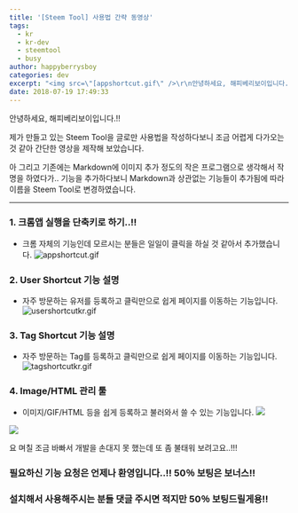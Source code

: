 ```yaml
---
title: '[Steem Tool] 사용법 간략 동영상'
tags:
  - kr
  - kr-dev
  - steemtool
  - busy
author: happyberrysboy
categories: dev
excerpt: "<img src=\"[appshortcut.gif\" />\r\n안녕하세요, 해피베리보이입니다.!!  제가 만들고 있는 Steem Tool을 글로만 사용법을 작성하다보니 조금 어렵게 다가오는 것 같아 간단한 영상을 제작해 보았습니다.  아 그리고 기존에는 Markdown에 이미지 추가 정도의 작은 프로그램으로 생각해서 작명을 하였다가.. 기능을 추가하다보니 Markdown과 상관없는 기능들이 추가됨에 따라 이름을 Ste....."
date: 2018-07-19 17:49:33
---
```


안녕하세요, 해피베리보이입니다.!!

제가 만들고 있는 Steem Tool을 글로만 사용법을 작성하다보니 조금 어렵게 다가오는 것 같아 간단한 영상을 제작해 보았습니다.

아 그리고 기존에는 Markdown에 이미지 추가 정도의 작은 프로그램으로 생각해서 작명을 하였다가.. 기능을 추가하다보니 Markdown과 상관없는 기능들이 추가됨에 따라 이름을 Steem Tool로 변경하였습니다.

___

### 1. 크롬앱 실행을 단축키로 하기..!! 
- 크롬 자체의 기능인데 모르시는 분들은 일일이 클릭을 하실 것 같아서 추가했습니다.
![appshortcut.gif](https://cdn.steemitimages.com/DQmRsExXW7YCJciguEaxw1TJ7XZiXeSGH6rsM1Qc5srJowU/appshortcut.gif)

### 2. User Shortcut 기능 설명
- 자주 방문하는 유저를 등록하고 클릭만으로 쉽게 페이지를 이동하는 기능입니다.
![usershortcutkr.gif](https://cdn.steemitimages.com/DQmZtHGy2RixiphDkbGwtwfPY6Yogd2jY9oZn4yZhKPsRCT/usershortcutkr.gif)

### 3. Tag Shortcut 기능 설명
- 자주 방문하는 Tag를 등록하고 클릭만으로 쉽게 페이지를 이동하는 기능입니다.
![tagshortcutkr.gif](https://cdn.steemitimages.com/DQmdD4qNSfVfFEZJD1qzkaDjp24SDTpE6NbwAmdtp6TkkR9/tagshortcutkr.gif)

### 4. Image/HTML 관리 툴
- 이미지/GIF/HTML 등을 쉽게 등록하고 불러와서 쓸 수 있는 기능입니다.
![](https://cdn.steemitimages.com/DQmQNWb5dm1XirvCaNj6nxSWJbkqNBghLJwun28EtLJ8ZMb/imagemanager3.gif)

![](https://ipfs.busy.org/ipfs/QmUKxtLW5JEnqaaAnwiLc9kFK1BqpcMGoFKTF7JLKcvJqy)

요 며칠 조금 바빠서 개발을 손대지 못 했는데 또 좀 불태워 보려고요..!!!

### 필요하신 기능 요청은 언제나 환영입니다..!! 50％ 보팅은 보너스!!
### 설치해서 사용해주시는 분들 댓글 주시면 적지만 50％ 보팅드릴게용!! 
